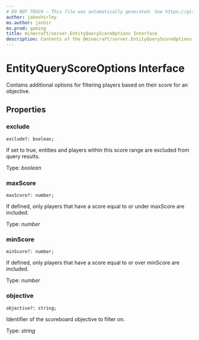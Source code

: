 ```yaml
---
# DO NOT TOUCH — This file was automatically generated. See https://github.com/mojang/minecraftapidocsgenerator to modify descriptions, examples, etc.
author: jakeshirley
ms.author: jashir
ms.prod: gaming
title: minecraft/server.EntityQueryScoreOptions Interface
description: Contents of the @minecraft/server.EntityQueryScoreOptions class.
---
```

# EntityQueryScoreOptions Interface

Contains additional options for filtering players based on their score for an objective.

## Properties

### **exclude**
`exclude?: boolean;`

If set to true, entities and players within this score range are excluded from query results.

Type: *boolean*

### **maxScore**
`maxScore?: number;`

If defined, only players that have a score equal to or under maxScore are included.

Type: *number*

### **minScore**
`minScore?: number;`

If defined, only players that have a score equal to or over minScore are included.

Type: *number*

### **objective**
`objective?: string;`

Identifier of the scoreboard objective to filter on.

Type: *string*
